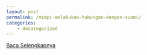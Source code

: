 ```yaml
---
layout: post
permalink: /mimpi-melakukan-hubungan-dengan-suami/
categories:
    - Uncategorized
---
```


[Baca Selengkapnya](/05)